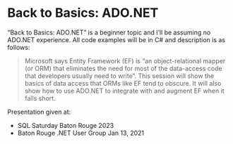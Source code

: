 # Back to Basics: ADO.NET

“Back to Basics: ADO.NET” is a beginner topic and I’ll be assuming no ADO.NET experience. All code examples will be in C# and description is as follows:

> Microsoft says Entity Framework (EF) is “an object-relational mapper (or ORM) that eliminates the need for most of the data-access code that developers usually need to write”. This session will show the basics of data access that ORMs like EF tend to obscure. It will also show how to use ADO.NET to integrate with and augment EF when it falls short.

Presentation given at: 

- SQL Saturday Baton Rouge 2023
- Baton Rouge .NET User Group Jan 13, 2021
